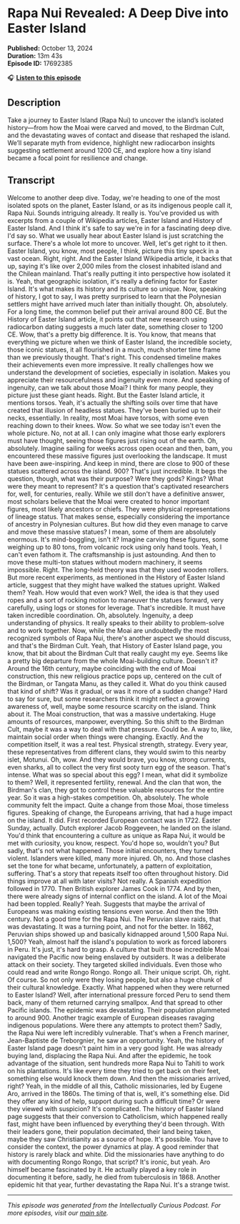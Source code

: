 # Rapa Nui Revealed: A Deep Dive into Easter Island

**Published:** October 13, 2024  
**Duration:** 13m 43s  
**Episode ID:** 17692385

🎧 **[Listen to this episode](https://intellectuallycurious.buzzsprout.com/2529712/episodes/17692385-rapa-nui-revealed-a-deep-dive-into-easter-island)**

## Description

Take a journey to Easter Island (Rapa Nui) to uncover the island’s isolated history—from how the Moai were carved and moved, to the Birdman Cult, and the devastating waves of contact and disease that reshaped the island. We’ll separate myth from evidence, highlight new radiocarbon insights suggesting settlement around 1200 CE, and explore how a tiny island became a focal point for resilience and change.

## Transcript

Welcome to another deep dive. Today, we're heading to one of the most isolated spots on the planet, Easter Island, or as its indigenous people call it, Rapa Nui. Sounds intriguing already. It really is. You've provided us with excerpts from a couple of Wikipedia articles, Easter Island and History of Easter Island. And I think it's safe to say we're in for a fascinating deep dive. I'd say so. What we usually hear about Easter Island is just scratching the surface. There's a whole lot more to uncover. Well, let's get right to it then. Easter Island, you know, most people, I think, picture this tiny speck in a vast ocean. Right, right. And the Easter Island Wikipedia article, it backs that up, saying it's like over 2,000 miles from the closest inhabited island and the Chilean mainland. That's really putting it into perspective how isolated it is. Yeah, that geographic isolation, it's really a defining factor for Easter Island. It's what makes its history and its culture so unique. Now, speaking of history, I got to say, I was pretty surprised to learn that the Polynesian settlers might have arrived much later than initially thought. Oh, absolutely. For a long time, the common belief put their arrival around 800 CE. But the History of Easter Island article, it points out that new research using radiocarbon dating suggests a much later date, something closer to 1200 CE. Wow, that's a pretty big difference. It is. You know, that means that everything we picture when we think of Easter Island, the incredible society, those iconic statues, it all flourished in a much, much shorter time frame than we previously thought. That's right. This condensed timeline makes their achievements even more impressive. It really challenges how we understand the development of societies, especially in isolation. Makes you appreciate their resourcefulness and ingenuity even more. And speaking of ingenuity, can we talk about those Moai? I think for many people, they picture just these giant heads. Right. But the Easter Island article, it mentions torsos. Yeah, it's actually the shifting soils over time that have created that illusion of headless statues. They've been buried up to their necks, essentially. In reality, most Moai have torsos, with some even reaching down to their knees. Wow. So what we see today isn't even the whole picture. No, not at all. I can only imagine what those early explorers must have thought, seeing those figures just rising out of the earth. Oh, absolutely. Imagine sailing for weeks across open ocean and then, bam, you encountered these massive figures just overlooking the landscape. It must have been awe-inspiring. And keep in mind, there are close to 900 of these statues scattered across the island. 900? That's just incredible. It begs the question, though, what was their purpose? Were they gods? Kings? What were they meant to represent? It's a question that's captivated researchers for, well, for centuries, really. While we still don't have a definitive answer, most scholars believe that the Moai were created to honor important figures, most likely ancestors or chiefs. They were physical representations of lineage status. That makes sense, especially considering the importance of ancestry in Polynesian cultures. But how did they even manage to carve and move these massive statues? I mean, some of them are absolutely enormous. It's mind-boggling, isn't it? Imagine carving these figures, some weighing up to 80 tons, from volcanic rock using only hand tools. Yeah, I can't even fathom it. The craftsmanship is just astounding. And then to move these multi-ton statues without modern machinery, it seems impossible. Right. The long-held theory was that they used wooden rollers. But more recent experiments, as mentioned in the History of Easter Island article, suggest that they might have walked the statues upright. Walked them? Yeah. How would that even work? Well, the idea is that they used ropes and a sort of rocking motion to maneuver the statues forward, very carefully, using logs or stones for leverage. That's incredible. It must have taken incredible coordination. Oh, absolutely. Ingenuity, a deep understanding of physics. It really speaks to their ability to problem-solve and to work together. Now, while the Moai are undoubtedly the most recognized symbols of Rapa Nui, there's another aspect we should discuss, and that's the Birdman Cult. Yeah, that History of Easter Island page, you know, that bit about the Birdman Cult that really caught my eye. Seems like a pretty big departure from the whole Moai-building culture. Doesn't it? Around the 16th century, maybe coinciding with the end of Moai construction, this new religious practice pops up, centered on the cult of the Birdman, or Tangata Manu, as they called it. What do you think caused that kind of shift? Was it gradual, or was it more of a sudden change? Hard to say for sure, but some researchers think it might reflect a growing awareness of, well, maybe some resource scarcity on the island. Think about it. The Moai construction, that was a massive undertaking. Huge amounts of resources, manpower, everything. So this shift to the Birdman Cult, maybe it was a way to deal with that pressure. Could be. A way to, like, maintain social order when things were changing. Exactly. And the competition itself, it was a real test. Physical strength, strategy. Every year, these representatives from different clans, they would swim to this nearby islet, Motunui. Oh, wow. And they would brave, you know, strong currents, even sharks, all to collect the very first sooty turn egg of the season. That's intense. What was so special about this egg? I mean, what did it symbolize to them? Well, it represented fertility, renewal. And the clan that won, the Birdman's clan, they got to control these valuable resources for the entire year. So it was a high-stakes competition. Oh, absolutely. The whole community felt the impact. Quite a change from those Moai, those timeless figures. Speaking of change, the Europeans arriving, that had a huge impact on the island. It did. First recorded European contact was in 1722. Easter Sunday, actually. Dutch explorer Jacob Roggeveen, he landed on the island. You'd think that encountering a culture as unique as Rapa Nui, it would be met with curiosity, you know, respect. You'd hope so, wouldn't you? But sadly, that's not what happened. Those initial encounters, they turned violent. Islanders were killed, many more injured. Oh, no. And those clashes set the tone for what became, unfortunately, a pattern of exploitation, suffering. That's a story that repeats itself too often throughout history. Did things improve at all with later visits? Not really. A Spanish expedition followed in 1770. Then British explorer James Cook in 1774. And by then, there were already signs of internal conflict on the island. A lot of the Moai had been toppled. Really? Yeah. Suggests that maybe the arrival of Europeans was making existing tensions even worse. And then the 19th century. Not a good time for the Rapa Nui. The Peruvian slave raids, that was devastating. It was a turning point, and not for the better. In 1862, Peruvian ships showed up and basically kidnapped around 1,500 Rapa Nui. 1,500? Yeah, almost half the island's population to work as forced laborers in Peru. It's just, it's hard to grasp. A culture that built those incredible Moai navigated the Pacific now being enslaved by outsiders. It was a deliberate attack on their society. They targeted skilled individuals. Even those who could read and write Rongo Rongo. Rongo all. Their unique script. Oh, right. Of course. So not only were they losing people, but also a huge chunk of their cultural knowledge. Exactly. What happened when they were returned to Easter Island? Well, after international pressure forced Peru to send them back, many of them returned carrying smallpox. And that spread to other Pacific islands. The epidemic was devastating. Their population plummeted to around 900. Another tragic example of European diseases ravaging indigenous populations. Were there any attempts to protect them? Sadly, the Rapa Nui were left incredibly vulnerable. That's when a French mariner, Jean-Baptiste de Treborgnier, he saw an opportunity. Yeah, the history of Easter Island page doesn't paint him in a very good light. He was already buying land, displacing the Rapa Nui. And after the epidemic, he took advantage of the situation, sent hundreds more Rapa Nui to Tahiti to work on his plantations. It's like every time they tried to get back on their feet, something else would knock them down. And then the missionaries arrived, right? Yeah, in the middle of all this, Catholic missionaries, led by Eugene Aro, arrived in the 1860s. The timing of that is, well, it's something else. Did they offer any kind of help, support during such a difficult time? Or were they viewed with suspicion? It's complicated. The history of Easter Island page suggests that their conversion to Catholicism, which happened really fast, might have been influenced by everything they'd been through. With their leaders gone, their population decimated, their land being taken, maybe they saw Christianity as a source of hope. It's possible. You have to consider the context, the power dynamics at play. A good reminder that history is rarely black and white. Did the missionaries have anything to do with documenting Rongo Rongo, that script? It's ironic, but yeah. Aro himself became fascinated by it. He actually played a key role in documenting it before, sadly, he died from tuberculosis in 1868. Another epidemic hit that year, further devastating the Rapa Nui. It's a strange twist.

---
*This episode was generated from the Intellectually Curious Podcast. For more episodes, visit our [main site](https://intellectuallycurious.buzzsprout.com).*
